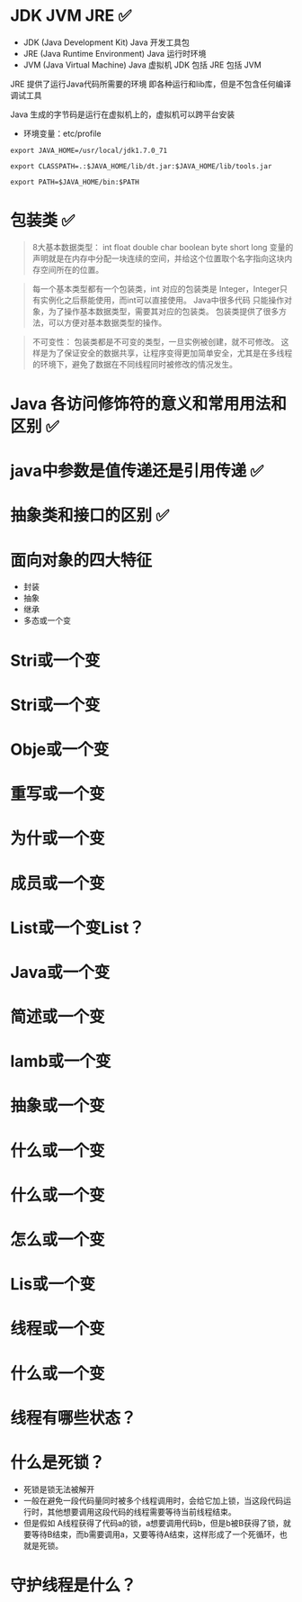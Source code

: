 # JDK JVM JRE :white_check_mark:
- JDK (Java Development Kit)      Java 开发工具包
- JRE (Java Runtime Environment)  Java 运行时环境
- JVM (Java Virtual Machine)      Java 虚拟机
JDK 包括 JRE 包括 JVM 

JRE 提供了运行Java代码所需要的环境 即各种运行和lib库，但是不包含任何编译调试工具

Java 生成的字节码是运行在虚拟机上的，虚拟机可以跨平台安装

- 环境变量：etc/profile
```
export JAVA_HOME=/usr/local/jdk1.7.0_71

export CLASSPATH=.:$JAVA_HOME/lib/dt.jar:$JAVA_HOME/lib/tools.jar

export PATH=$JAVA_HOME/bin:$PATH
```


# 包装类 :white_check_mark:
> 8大基本数据类型： int float double char boolean byte short long 
> 变量的声明就是在内存中分配一块连续的空间，并给这个位置取个名字指向这块内存空间所在的位置。

> 每一个基本类型都有一个包装类，int 对应的包装类是 Integer，Integer只有实例化之后蔡能使用，而int可以直接使用。
> Java中很多代码 只能操作对象，为了操作基本数据类型，需要其对应的包装类。
> 包装类提供了很多方法，可以方便对基本数据类型的操作。

> 不可变性：
> 包装类都是不可变的类型，一旦实例被创建，就不可修改。
> 这样是为了保证安全的数据共享，让程序变得更加简单安全，尤其是在多线程的环境下，避免了数据在不同线程同时被修改的情况发生。

# Java 各访问修饰符的意义和常用用法和区别 :white_check_mark:

# java中参数是值传递还是引用传递 :white_check_mark:

# 抽象类和接口的区别 :white_check_mark:

# 面向对象的四大特征
- 封装
- 抽象
- 继承
- 多态或一个变


# Stri或一个变

# Stri或一个变

# Obje或一个变

# 重写或一个变

# 为什或一个变

# 成员或一个变

# List或一个变List？

# Java或一个变

# 简述或一个变

# lamb或一个变

# 抽象或一个变

# 什么或一个变

# 什么或一个变

# 怎么或一个变

#  Lis或一个变

# 线程或一个变

# 什么或一个变

# 线程有哪些状态？

#  什么是死锁？
- 死锁是锁无法被解开
- 一般在避免一段代码量同时被多个线程调用时，会给它加上锁，当这段代码运行时，其他想要调用这段代码的线程需要等待当前线程结束。
- 但是假如 A线程获得了代码a的锁，a想要调用代码b，但是b被B获得了锁，就要等待B结束，而b需要调用a，又要等待A结束，这样形成了一个死循环，也就是死锁。


# 守护线程是什么？




